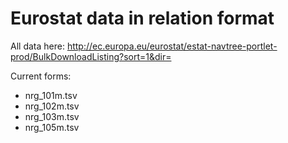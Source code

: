# Eurostat data in relation format

All data here: http://ec.europa.eu/eurostat/estat-navtree-portlet-prod/BulkDownloadListing?sort=1&dir=

Current forms:
 - nrg_101m.tsv
 - nrg_102m.tsv
 - nrg_103m.tsv
 - nrg_105m.tsv
